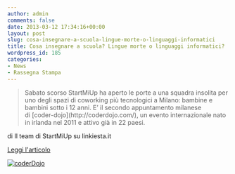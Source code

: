 ```yaml
---
author: admin
comments: false
date: 2013-03-12 17:34:16+00:00
layout: post
slug: cosa-insegnare-a-scuola-lingue-morte-o-linguaggi-informatici
title: Cosa insegnare a scuola? Lingue morte o linguaggi informatici?
wordpress_id: 185
categories:
- News
- Rassegna Stampa
---
```


<blockquote>Sabato scorso StartMiUp ha aperto le porte a una squadra insolita per uno degli spazi di coworking più tecnologici a Milano: bambine e bambini sotto i 12 anni. E’ il secondo appuntamento milanese di [coder-dojo](http://coderdojo.com/), un evento internazionale nato in irlanda nel 2011 e attivo già in 22 paesi.</blockquote>


di Il team di StartMiUp su linkiesta.it

[Leggi l'articolo](http://www.linkiesta.it/blogs/startmiup/lingue-morte-o-linguaggi-informatici-cosa-insegnare-scuola)

[![coderDojo](http://coderdojomilano.it/wp-content/uploads/2013/03/02.jpg)](http://coderdojomilano.it/wp-content/uploads/2013/03/02.jpg)

